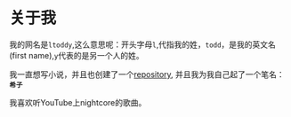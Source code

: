 # 关于我

我的网名是`ltoddy`,这么意思呢：开头字母`l`,代指我的姓，`todd`，是我的英文名(first name),`y`代表的是另一个人的姓。

我一直想写小说，并且也创建了一个[repository](https://github.com/ltoddy/wire), 并且我为我自己起了一个笔名：**`希子`**

我喜欢听YouTube上nightcore的歌曲。



